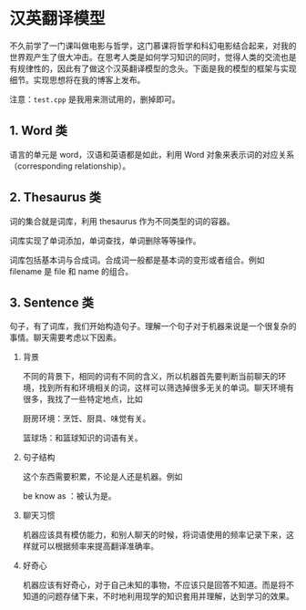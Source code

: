 # 汉英翻译模型

不久前学了一门课叫做电影与哲学，这门慕课将哲学和科幻电影结合起来，对我的世界观产生了很大冲击。在思考人类是如何学习知识的同时，觉得人类的交流也是有规律性的，因此有了做这个汉英翻译模型的念头。下面是我的模型的框架与实现细节。实现思想将在我的博客上发布。

注意：`test.cpp` 是我用来测试用的，删掉即可。

## 1. Word 类

语言的单元是 word，汉语和英语都是如此，利用 Word 对象来表示词的对应关系（corresponding relationship）。

## 2. Thesaurus 类

词的集合就是词库，利用 thesaurus 作为不同类型的词的容器。

词库实现了单词添加，单词查找，单词删除等等操作。

词库包括基本词与合成词。合成词一般都是基本词的变形或者组合。例如 filename 是 file 和 name 的组合。

## 3. Sentence 类

句子，有了词库，我们开始构造句子。理解一个句子对于机器来说是一个很复杂的事情。聊天需要考虑以下因素。

1. 背景

   不同的背景下，相同的词有不同的含义，所以机器首先要判断当前聊天的环境，找到所有和环境相关的词，这样可以筛选掉很多无关的单词。聊天环境有很多，我找了一些特定地点，比如

   厨房环境：烹饪、厨具、味觉有关。

   篮球场：和篮球知识的词语有关。

2. 句子结构

   这个东西需要积累，不论是人还是机器。例如

   be know as ：被认为是。

3. 聊天习惯

   机器应该具有模仿能力，和别人聊天的时候，将词语使用的频率记录下来，这样就可以根据频率来提高翻译准确率。

4. 好奇心

   机器应该有好奇心，对于自己未知的事物，不应该只是回答不知道。而是将不知道的问题存储下来，不时地利用现学的知识套用并理解，达到学习的效果。
